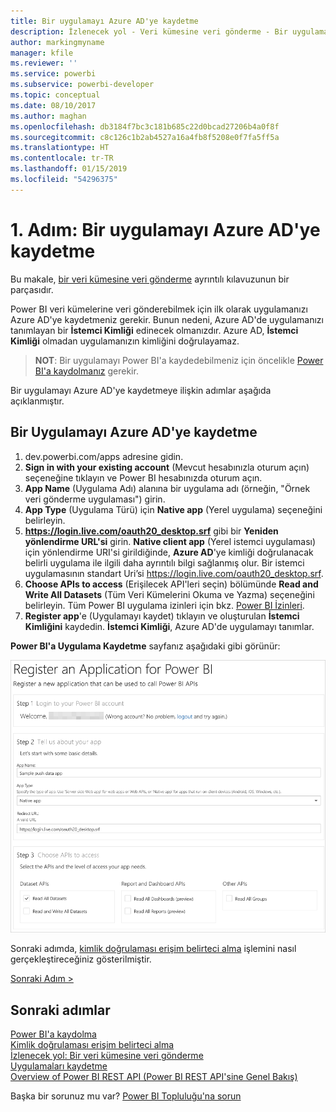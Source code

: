 ```yaml
---
title: Bir uygulamayı Azure AD'ye kaydetme
description: İzlenecek yol - Veri kümesine veri gönderme - Bir uygulamayı Azure AD'ye kaydetme
author: markingmyname
manager: kfile
ms.reviewer: ''
ms.service: powerbi
ms.subservice: powerbi-developer
ms.topic: conceptual
ms.date: 08/10/2017
ms.author: maghan
ms.openlocfilehash: db3184f7bc3c181b685c22d0bcad27206b4a0f8f
ms.sourcegitcommit: c8c126c1b2ab4527a16a4fb8f5208e0f7fa5ff5a
ms.translationtype: HT
ms.contentlocale: tr-TR
ms.lasthandoff: 01/15/2019
ms.locfileid: "54296375"
---
```

# <a name="step-1-register-an-app-with-azure-ad"></a>1. Adım: Bir uygulamayı Azure AD'ye kaydetme
Bu makale, [bir veri kümesine veri gönderme](walkthrough-push-data.md) ayrıntılı kılavuzunun bir parçasıdır.

Power BI veri kümelerine veri gönderebilmek için ilk olarak uygulamanızı Azure AD'ye kaydetmeniz gerekir. Bunun nedeni, Azure AD'de uygulamanızı tanımlayan bir **İstemci Kimliği** edinecek olmanızdır. Azure AD, **İstemci Kimliği** olmadan uygulamanızın kimliğini doğrulayamaz.

> **NOT**: Bir uygulamayı Power BI'a kaydedebilmeniz için öncelikle [Power BI'a kaydolmanız](create-an-azure-active-directory-tenant.md) gerekir.
> 
> 

Bir uygulamayı Azure AD'ye kaydetmeye ilişkin adımlar aşağıda açıklanmıştır.

## <a name="register-an-app-in-azure-ad"></a>Bir Uygulamayı Azure AD'ye kaydetme
1. dev.powerbi.com/apps adresine gidin.
2. **Sign in with your existing account** (Mevcut hesabınızla oturum açın) seçeneğine tıklayın ve Power BI hesabınızda oturum açın.
3. **App Name** (Uygulama Adı) alanına bir uygulama adı (örneğin, "Örnek veri gönderme uygulaması") girin.
4. **App Type** (Uygulama Türü) için **Native app** (Yerel uygulama) seçeneğini belirleyin.
5. **https://login.live.com/oauth20_desktop.srf** gibi bir **Yeniden yönlendirme URL'si** girin. **Native client app** (Yerel istemci uygulaması) için yönlendirme URI'si girildiğinde, **Azure AD**'ye kimliği doğrulanacak belirli uygulama ile ilgili daha ayrıntılı bilgi sağlanmış olur. Bir istemci uygulamasının standart Uri’si https://login.live.com/oauth20_desktop.srf.
6. **Choose APIs to access** (Erişilecek API'leri seçin) bölümünde **Read and Write All Datasets** (Tüm Veri Kümelerini Okuma ve Yazma) seçeneğini belirleyin. Tüm Power BI uygulama izinleri için bkz. [Power BI İzinleri](power-bi-permissions.md).
7. **Register app**'e (Uygulamayı kaydet) tıklayın ve oluşturulan **İstemci Kimliğini** kaydedin. **İstemci Kimliği**, Azure AD'de uygulamayı tanımlar.

**Power BI'a Uygulama Kaydetme** sayfanız aşağıdaki gibi görünür:

![](media/walkthrough-push-data-register-app-with-azure-ad/powerbi-developer-sample-register-app.png)

Sonraki adımda, [kimlik doğrulaması erişim belirteci alma](walkthrough-push-data-get-token.md) işlemini nasıl gerçekleştireceğiniz gösterilmiştir.

[Sonraki Adım >](walkthrough-push-data-get-token.md)

## <a name="next-steps"></a>Sonraki adımlar
[Power BI'a kaydolma](create-an-azure-active-directory-tenant.md)  
[Kimlik doğrulaması erişim belirteci alma](walkthrough-push-data-get-token.md)  
[İzlenecek yol: Bir veri kümesine veri gönderme](walkthrough-push-data.md)  
[Uygulamaları kaydetme](register-app.md)  
[Overview of Power BI REST API (Power BI REST API'sine Genel Bakış)](overview-of-power-bi-rest-api.md)  

Başka bir sorunuz mu var? [Power BI Topluluğu'na sorun](http://community.powerbi.com/)


